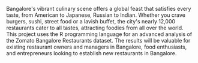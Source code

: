 Bangalore's vibrant culinary scene offers a global feast that satisfies every taste, from American to 
Japanese, Russian to Indian. Whether you crave burgers, sushi, street food or a lavish buffet, the 
city's nearly 12,000 restaurants cater to all tastes, attracting foodies from all over the world. 
This project uses the R programming language for an advanced analysis of the Zomato Bangalore 
Restaurants dataset. The results will be valuable for existing restaurant owners and managers in 
Bangalore, food enthusiasts, and entrepreneurs looking to establish new restaurants in Bangalore. 
